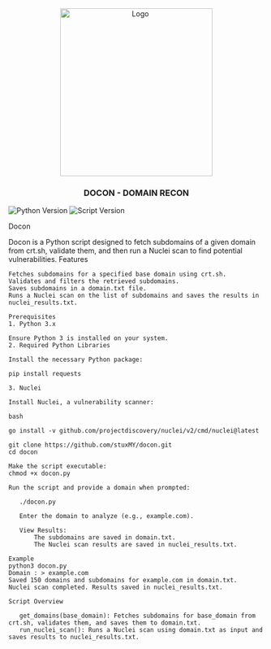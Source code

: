 <div align="center">
    <a href="https://github.com/stuxMY/docon">
        <img src="https://i.ibb.co/8dNMMss/Gemini-Generated-Image-v16drlv16drlv16d.jpg" alt="Logo" width="300" height="330">
    </a>
    <h3>DOCON - DOMAIN RECON</h3>
</div>

![Python Version](https://img.shields.io/badge/Python-3.x-blue?logo=python&logoColor=white)
![Script Version](https://img.shields.io/badge/Version-v1.2.0-orange)


Docon

Docon is a Python script designed to fetch subdomains of a given domain from crt.sh, validate them, and then run a Nuclei scan to find potential vulnerabilities.
Features

    Fetches subdomains for a specified base domain using crt.sh.
    Validates and filters the retrieved subdomains.
    Saves subdomains in a domain.txt file.
    Runs a Nuclei scan on the list of subdomains and saves the results in nuclei_results.txt.
 ```python3
Prerequisites
1. Python 3.x

Ensure Python 3 is installed on your system.
2. Required Python Libraries

Install the necessary Python package:

pip install requests

3. Nuclei

Install Nuclei, a vulnerability scanner:

bash

go install -v github.com/projectdiscovery/nuclei/v2/cmd/nuclei@latest

git clone https://github.com/stuxMY/docon.git
cd docon

Make the script executable:
chmod +x docon.py

Run the script and provide a domain when prompted:

    ./docon.py

    Enter the domain to analyze (e.g., example.com).

    View Results:
        The subdomains are saved in domain.txt.
        The Nuclei scan results are saved in nuclei_results.txt.

Example
python3 docon.py
Domain : > example.com
Saved 150 domains and subdomains for example.com in domain.txt.
Nuclei scan completed. Results saved in nuclei_results.txt.

Script Overview

    get_domains(base_domain): Fetches subdomains for base_domain from crt.sh, validates them, and saves them to domain.txt.
    run_nuclei_scan(): Runs a Nuclei scan using domain.txt as input and saves results to nuclei_results.txt.
